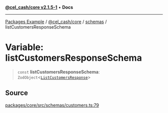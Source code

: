 [**@cel_cash/core v2.1.5-1**](../../README.md) • **Docs**

***

[Packages Example](../../../../README.md) / [@cel\_cash/core](../../README.md) / [schemas](../README.md) / listCustomersResponseSchema

# Variable: listCustomersResponseSchema

> `const` **listCustomersResponseSchema**: `ZodObject`\<[`ListCustomersResponse`](../../index/type-aliases/ListCustomersResponse.md)\>

## Source

[packages/core/src/schemas/customers.ts:79](https://github.com/Pyxlab/celcash/blob/a34e89ae69c9dcb41ba66226cb05c8c8b83b7cf4/packages/core/src/schemas/customers.ts#L79)
